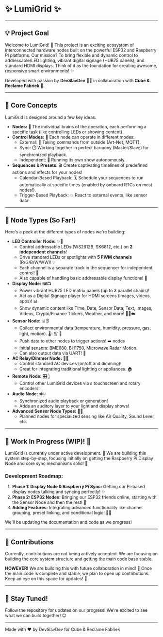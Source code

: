 # ✨ LumiGrid ✨

---

## 💡 Project Goal

Welcome to LumiGrid! 👋 This project is an exciting ecosystem of interconnected hardware nodes built on the powerful ESP32 and Raspberry Pi platforms. Our mission? To bring flexible and dynamic control to addressable/LED lighting, vibrant digital signage (HUB75 panels), and standard HDMI displays. Think of it as the foundation for creating awesome, responsive smart environments! ✨

Developed with passion by **DevSlavDev** 👨‍💻 in collaboration with **Cube & Reclame Fabriek** 🏢.

---

## 🚀 Core Concepts

LumiGrid is designed around a few key ideas:

* **Nodes:** 🧠 The individual brains of the operation, each performing a specific task (like controlling LEDs or showing content).
* **Control Modes:** 🚦 Each node can operate in different modes:
    * External: 📡 Taking commands from outside (Art-Net, MQTT).
    * Sync: ⏱️ Working together in perfect harmony (Master/Slave) for synchronized playback.
    * Independent: 🚶 Running its own show autonomously.
* **Sequences & Presets:** 🎬 Create captivating timelines of predefined actions and effects for your nodes!
    * Calendar-Based Playback: 🗓️ Schedule your sequences to run automatically at specific times (enabled by onboard RTCs on most nodes!).
    * Trigger-Based Playback: 💥 React to external events, like sensor data!

---

## 🧠 Node Types (So Far!)

Here's a peek at the different types of nodes we're building:

* **LED Controller Node:** ✨🌈
    * Control addressable LEDs (WS2812B, SK6812, etc.) on **2 independent channels**!
    * Drive standard LEDs or spotlights with **5 PWM channels** (R/G/B/W/WW)! 💡
    * Each channel is a separate track in the sequencer for independent control! 💪
    * Also capable of handling basic addressable display functions! 🔢
* **Display Node:** 🖼️📺
    * Power vibrant HUB75 LED matrix panels (up to 3 parallel chains)!
    * Act as a Digital Signage player for HDMI screens (images, videos, apps)! 📊
    * Show dynamic content like Time, Date, Sensor Data, Text, Images, Videos, Crypto/Finance Tickers, Weather, and more! 📰💲☁️
* **Sensor Node:** 📊👂
    * Collect environmental data (temperature, humidity, pressure, gas, light, motion). 🌡️💧 압 🌱
    * Push data to other nodes to trigger actions! ➡️ nodes
    * Initial sensors: BME680, BH1750, Microwave Radar Motion.
    * Can also output data via UART! 🔌
* **AC Relay/Dimmer Node:** 🔌💡
    * Control standard AC devices (on/off and dimming)!
    * Great for integrating traditional lighting or appliances. 🏠
* **Remote Node:** 🎛️👆
    * Control other LumiGrid devices via a touchscreen and rotary encoders!
* **Audio Node:** 🔊🎶
    * Synchronized audio playback or generation!
    * Adds an auditory layer to your light and display shows!
* **Advanced Sensor Node Types:** 🌱🔬
    * Planned nodes for specialized sensing like Air Quality, Sound Level, etc.

---

## 🚧 Work In Progress (WIP)! 🚧

LumiGrid is currently under active development. 🌱 We are building this system step-by-step, focusing initially on getting the Raspberry Pi Display Node and core sync mechanisms solid! 💪

### Development Roadmap:

1.  **Phase 1: Display Node & Raspberry Pi Sync:** Getting our Pi-based display nodes talking and syncing perfectly! ✨
2.  **Phase 2: ESP32 Nodes:** Bringing our ESP32 friends online, starting with the Sensor Node and then the rest! 🤖
3.  **Adding Features:** Integrating advanced functionality like channel grouping, preset linking, and conditional logic! 🔗🧠

We'll be updating the documentation and code as we progress!

---

## 🤝 Contributions

Currently, contributions are not being actively accepted. We are focusing on building the core system structure and getting the main code base stable.

**HOWEVER!** We are building this with future collaboration in mind! 🎉 Once the main code is complete and stable, we plan to open up contributions. Keep an eye on this space for updates! 👀

---

## 🔗 Stay Tuned!

Follow the repository for updates on our progress! We're excited to see what we can build together! 😊

---

Made with ❤️ by DevSlavDev for Cube & Reclame Fabriek
